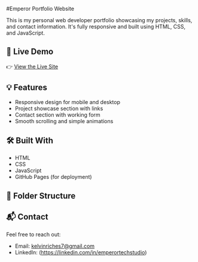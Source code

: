 #Emperor Portfolio Website


This is my personal web developer portfolio showcasing my projects, skills, and contact information. It's fully responsive and built using HTML, CSS, and JavaScript.

## 🔗 Live Demo

👉 [View the Live Site](https://E-Tech070.github.io/Emperor-Portfolio/)

## 💡 Features

- Responsive design for mobile and desktop
- Project showcase section with links
- Contact section with working form
- Smooth scrolling and simple animations

## 🛠️ Built With

- HTML
- CSS
- JavaScript
- GitHub Pages (for deployment)

## 📂 Folder Structure

## 📬 Contact

Feel free to reach out:

- Email: kelvinriches7@gmail.com
- LinkedIn: (https://linkedin.com/in/emperortechstudio)

